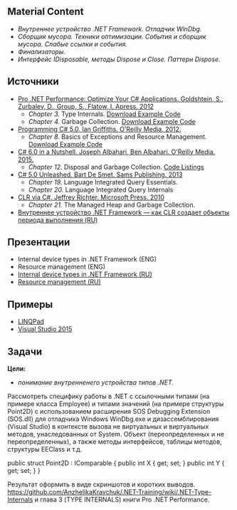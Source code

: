 ## Material Content 
- *Внутреннее устройство .NET Framework. Отладчик WinDbg.*
- *Сборщик мусора. Техники оптимизации.  События и сборщик мусора. Слабые ссылки и события.*
- *Финализаторы.*
- *Интерфейс IDisposable, методы Dispose и Close. Паттерн Dispose.*

## Источники
- [Pro .NET Performance: Optimize Your C# Applications. Goldshtein, S., Zurbalev, D., Group, S., Flatow, I. Apress. 2012](http://www.apress.com/us/book/9781430244585)
   - *Chapter 3.* Type Internals. [Download Example Code](https://github.com/Apress/pro-.net-perf/tree/master/Ch03)
   - *Chapter 4.* Garbage Collection. [Download Example Code](https://github.com/Apress/pro-.net-perf/tree/master/Ch04)
- [Programming C# 5.0. Ian Griffiths. O'Reilly Media. 2012.](http://shop.oreilly.com/product/0636920024064.do) 
   - *Chapter 8.* Basics of Exceptions and Resource Management. [Download Example Code](https://resources.oreilly.com/examples/0636920024064/blob/master/Ch08.zip)
- [C# 6.0 in a Nutshell. Joseph Albahari, Ben Albahari. O'Reilly Media. 2015.](http://shop.oreilly.com/product/0636920040323.do)
   - *Chapter 12.* Disposal and Garbage Collection. [Code Listings](http://www.albahari.com/nutshell/cs4ch12.aspx)
- [C# 5.0 Unleashed. Bart De Smet. Sams Publishing. 2013](https://www.goodreads.com/book/show/16284093-c-5-0-unleashed)
   - *Chapter 19.* Language Integrated Query Essentials.
   - *Chapter 20.* Language Integrated Query Internals
- [CLR via C#. Jeffrey Richter. Microsoft Press. 2010](https://www.goodreads.com/book/show/7121415-clr-via-c)
   - *Chapter 21.* The Managed Heap and Garbage Collection.
- [Внутреннее устройство .NET Framework — как CLR создает объекты периода выполнения (RU)](https://msdn.microsoft.com/ru-ru/library/dd335945.aspx?f=255&MSPPError=-2147217396)

## Презентации 
- Internal device types in .NET Framework (ENG)
- Resource management (ENG)
- [Internal device types in .NET Framework (RU)](https://github.com/EPM-RD-NETLAB/.NET-Framework-modules/blob/master/M12.%20Internal%20device%20types%20in%20.NET%20Framework.%20Resource%20management/Internal%20device%20types%20in%20.NET%20Framework.pptx)
- [Resource management (RU)](https://github.com/EPM-RD-NETLAB/.NET-Framework-modules/blob/master/M12.%20Internal%20device%20types%20in%20.NET%20Framework.%20Resource%20management/Resource%20management.pptx)

## Примеры 
- [LINQPad](https://github.com/EPM-RD-NETLAB/.NET-Framework-modules/tree/master/M12.%20Internal%20device%20types%20in%20.NET%20Framework.%20Resource%20management/Samples/LINQPad%205/Resource%20management) 
- [Visual Studio 2015](https://github.com/EPM-RD-NETLAB/.NET-Framework-modules/tree/master/M12.%20Internal%20device%20types%20in%20.NET%20Framework.%20Resource%20management/Samples/VS15) 

## Задачи  
**Цели:** 
- *понимание внутренненего устройства типов .NET.*
   
Рассмотреть специфику работы в .NET с ссылочными типами (на примере класса Employee) и типами значений (на примере структуры Point2D) с использованием расширения SOS Debugging Extension (SOS.dll) для отладчика Windows WinDbg.exe и дизассемблирования (Visual Studio) в контексте вызова не виртуальных и виртуальных методов, унаследованных от System. Объект (переопределенных и не переопределенных), а также методы интерфейсов, таблицы методов, структуры EEClass и т.д.

   public struct Point2D : IComparable 
   {
	   public int X { get; set; }
	   public int Y { get; set; }
   }
   
Результат оформить в виде скриншотов и коротких выводов.
https://github.com/AnzhelikaKravchuk/.NET-Training/wiki/.NET-Type-Internals  и глава 3 (TYPE INTERNALS) книги Pro .NET Performance. 
